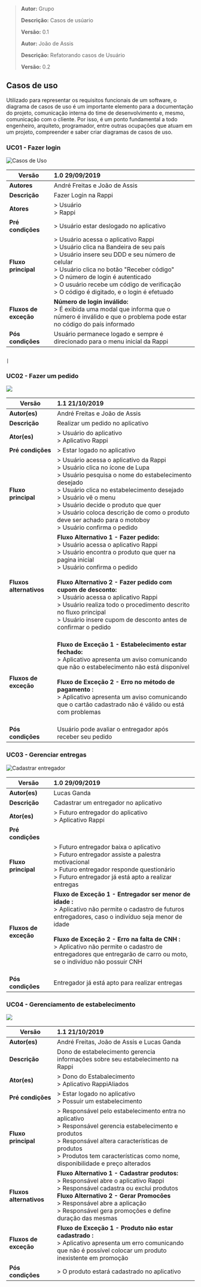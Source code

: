 > **Autor:** Grupo
>
> **Descrição:** Casos de usúario
>
> **Versão:** 0.1
> 
> **Autor:** João de Assis
>
> **Descrição:** Refatorando casos de Usuário
>
> **Versão:** 0.2

## Casos de uso

Utilizado para representar os requisitos funcionais de um software, o diagrama de casos de uso é um importante elemento para a documentação do projeto, comunicação interna do time de desenvolvimento e, mesmo, comunicação com o cliente. Por isso, é um ponto fundamental a todo engenheiro, arquiteto, programador, entre outras ocupações que atuam em um projeto, compreender e saber criar diagramas de casos de uso.

### **UC01 - Fazer login**

![Casos de Uso](https://i.imgur.com/FPpyALq.jpg)


| Versão |1.0 29/09/2019 |
| -------------- |:----------- |
| **Autores** | André Freitas e João de Assis |
| **Descrição** | Fazer Login na Rappi |
| **Atores** | > Usuário <br> > Rappi |
| **Pré condições** | > Usuário estar deslogado no aplicativo |
| **Fluxo principal** | > Usuário acessa o aplicativo Rappi <br> > Usuário clica na Bandeira de seu país <br> > Usuário insere seu DDD e seu número de celular <br> > Usuário clica no botão "Receber código" <br> > O número de login é autenticado <br> > O usuário recebe um código de verificação <br> > O código é digitado, e o login é efetuado
| **Fluxos de exceção** | **Número de login inválido:** <br> > É exibida uma modal que informa que o número é inválido e que o problema pode estar no código do país informado <br> |
| **Pós condições** | Usuário permanece logado e sempre é direcionado para o menu inicial da Rappi |

                                                                                 |

### **UC02 - Fazer um pedido**

![](https://i.imgur.com/uxBFYHN.png)




| Versão |1.1 21/10/2019 |
| -------------- |:----------- |
| **Autor(es)** | André Freitas e João de Assis |
| **Descrição** | Realizar um pedido no aplicativo |
| **Ator(es)** | > Usuário do aplicativo <br> > Aplicativo Rappi |
| **Pré condições** | > Estar logado no aplicativo |
| **Fluxo principal** |> Usuário acessa o aplicativo da Rappi <br> > Usuário clica no ícone de Lupa <br> > Usuário pesquisa o nome do estabelecimento desejado <br> > Usuário clica no estabelecimento desejado <br> > Usuário vê o menu <br> > Usuário decide o produto que quer <br> > Usuário coloca descrição de como o produto deve ser achado para o motoboy <br> > Usuário confirma o pedido|
| **Fluxos alternativos** | **Fluxo Alternativo 1 - Fazer pedido:** <br> > Usuário acessa o aplicativo Rappi <br> > Usuário encontra o produto que quer na pagina inicial <br> > Usuário confirma o pedido <br> <br>**Fluxo Alternativo 2 - Fazer pedido com cupom de desconto:** <br>> Usuário acessa o aplicativo Rappi <br> > Usuário realiza todo o procedimento descrito no fluxo principal <br> > Usuário insere cupom de desconto antes de confirmar o pedido <br> <br> |
| **Fluxos de exceção** | **Fluxo de Exceção 1 - Estabelecimento estar fechado:** <br> > Aplicativo apresenta um aviso comunicando que não o estabelecimento não está disponível <br> <br> **Fluxo de Exceção 2 - Erro no método de pagamento :**<br> > Aplicativo apresenta um aviso comunicando que o cartão cadastrado não é válido ou está com problemas <br> <br> |
| **Pós condições** | Usuário pode avaliar o entregador após receber seu pedido|



### **UC03 - Gerenciar entregas**

![Cadastrar entregador](https://i.imgur.com/iGRoa64.png)



| Versão |1.0 29/09/2019 |
| --------------           |:----------- |
| **Autor(es)**            | Lucas Ganda |
| **Descrição**            | Cadastrar um entregador no aplicativo |
| **Ator(es)**             | > Futuro entregador do aplicativo <br> > Aplicativo Rappi |
| **Pré condições**        |  |
| **Fluxo principal**      |> Futuro entregador baixa o aplicativo <br> > Futuro entregador assiste a palestra motivacional <br> > Futuro entregador responde questionário <br> > Futuro entregador já está apto a realizar entregas <br>
| **Fluxos de exceção**    | **Fluxo de Exceção 1 - Entregador ser menor de idade :** <br> > Aplicativo não permite o cadastro de futuros entregadores, caso o indivíduo seja menor de idade <br> <br> **Fluxo de Exceção 2 - Erro na falta de CNH :**<br> > Aplicativo não permite o cadastro de entregadores que entregarão de carro ou moto, se o indivíduo não possuir CNH <br> <br> |
| **Pós condições**        | Entregador já está apto para realizar entregas|

### **UC04 - Gerenciamento de estabelecimento**

![](https://i.imgur.com/I1KXj0z.png)



| Versão |1.1 21/10/2019 |
| -------------- |:----------- |
| **Autor(es)** | André Freitas, João de Assis e Lucas Ganda |
| **Descrição** | Dono de estabelecimento gerencia informações sobre seu estabelecimento na Rappi |
| **Ator(es)** | > Dono do Estabalecimento  <br> > Aplicativo RappiAliados|
| **Pré condições** | > Estar logado no aplicativo  <br> > Possuir um estabelecimento|
| **Fluxo principal** |> Responsável pelo estabelecimento entra no aplicativo <br> > Responsável gerencia estabelecimento e produtos <br> > Responsável altera características de produtos <br> > Produtos tem características como nome, disponibilidade e preço alterados <br>|
| **Fluxos alternativos** | **Fluxo Alternativo 1 - Cadastrar produtos:** <br> > Responsável abre o aplicativo Rappi <br> > Responsável cadastra ou exclui produtos<br> **Fluxo Alternativo 2 - Gerar Promocões** <br> >  Responsável abre a aplicação <br> > Responsável gera promoções e define duração das mesmas|
| **Fluxos de exceção** | **Fluxo de Exceção 1 - Produto não estar cadastrado :** <br> > Aplicativo apresenta um erro comunicando que não é possível colocar um produto inexistente em promoção <br>|
| **Pós condições** | > O produto estará cadastrado no aplicativo|

